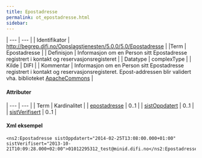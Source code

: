 ```yaml
---
title: Epostadresse  
permalink: ot_epostadresse.html
sidebar:
---
```


| --- | --- |
| Identifikator  | <http://begrep.difi.no/Oppslagstjenesten/5.0.0/5.0/Epostadresse> |
|Term | Epostadresse |
| Definisjon  | Informasjon om en Person sitt Epostadresse registrert i kontakt og reservasjonsregisteret |
| Datatype  | complexType |
| Kilde | DIFI |
| Kommentar | Informasjon om en Person sitt Epostadresse registrert i kontakt og reservasjonsregisteret. Epost-addressen blir validert vha. biblioteket [ApacheCommons](http://commons.apache.org/proper/commons-validator/) |

#### Attributer

| --- | --- |
| Term | Kardinalitet |
| [epostadresse](../felles/epostadresse.md)     | 0..1 |
| [sistOppdatert](../felles/sistOppdatert.md)   | 0..1 |
| [sistVerifisert](../felles/sistVerifisert.md) | 0..1 |
 



#### Xml eksempel

```
<ns2:Epostadresse sistOppdatert="2014-02-25T13:08:00.000+01:00" sistVerifisert="2013-10-21T10:09:28.000+02:00">01012295312_test@minid.difi.no</ns2:Epostadresse>
```
